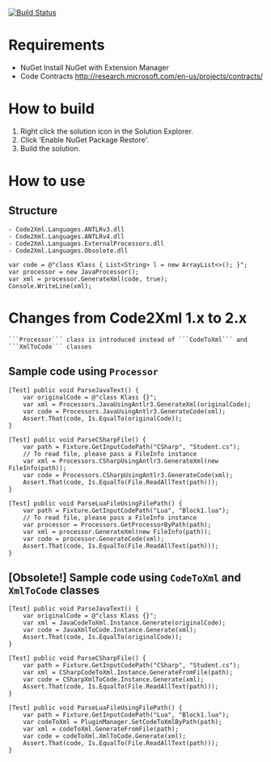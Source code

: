 [![Build Status](https://secure.travis-ci.org/exKAZUu/Code2Xml.png?branch=master)](http://travis-ci.org/exKAZUu/Code2Xml)

# Requirements
* NuGet
Install NuGet with Extension Manager
* Code Contracts
http://research.microsoft.com/en-us/projects/contracts/

# How to build
1. Right click the solution icon in the Solution Explorer.
2. Click 'Enable NuGet Package Restore'.
3. Build the solution.

# How to use
## Structure
	- Code2Xml.Languages.ANTLRv3.dll
	- Code2Xml.Languages.ANTLRv4.dll
	- Code2Xml.Languages.ExternalProcessors.dll
	- Code2Xml.Languages.Obsolete.dll

	var code = @"class Klass { List<String> l = new ArrayList<>(); }";
	var processor = new JavaProcessor();
	var xml = processor.GenerateXml(code, true);
	Console.WriteLine(xml);

# Changes from Code2Xml 1.x to 2.x
	```Processor``` class is introduced instead of ```CodeToXml``` and ```XmlToCode``` classes

## Sample code using ```Processor```
	[Test] public void ParseJavaText() {
		var originalCode = @"class Klass {}";
		var xml = Processors.JavaUsingAntlr3.GenerateXml(originalCode);
		var code = Processors.JavaUsingAntlr3.GenerateCode(xml);
		Assert.That(code, Is.EqualTo(originalCode));
	}

	[Test] public void ParseCSharpFile() {
		var path = Fixture.GetInputCodePath("CSharp", "Student.cs");
		// To read file, please pass a FileInfo instance
		var xml = Processors.CSharpUsingAntlr3.GenerateXml(new FileInfo(path));
		var code = Processors.CSharpUsingAntlr3.GenerateCode(xml);
		Assert.That(code, Is.EqualTo(File.ReadAllText(path)));
	}

	[Test] public void ParseLuaFileUsingFilePath() {
		var path = Fixture.GetInputCodePath("Lua", "Block1.lua");
		// To read file, please pass a FileInfo instance
		var processor = Processors.GetProcessorByPath(path);
		var xml = processor.GenerateXml(new FileInfo(path));
		var code = processor.GenerateCode(xml);
		Assert.That(code, Is.EqualTo(File.ReadAllText(path)));
	}

## [Obsolete!] Sample code using ```CodeToXml``` and ```XmlToCode``` classes
	[Test] public void ParseJavaText() {
		var originalCode = @"class Klass {}";
		var xml = JavaCodeToXml.Instance.Generate(originalCode);
		var code = JavaXmlToCode.Instance.Generate(xml);
		Assert.That(code, Is.EqualTo(originalCode));
	}

	[Test] public void ParseCSharpFile() {
		var path = Fixture.GetInputCodePath("CSharp", "Student.cs");
		var xml = CSharpCodeToXml.Instance.GenerateFromFile(path);
		var code = CSharpXmlToCode.Instance.Generate(xml);
		Assert.That(code, Is.EqualTo(File.ReadAllText(path)));
	}

	[Test] public void ParseLuaFileUsingFilePath() {
		var path = Fixture.GetInputCodePath("Lua", "Block1.lua");
		var codeToXml = PluginManager.GetCodeToXmlByPath(path);
		var xml = codeToXml.GenerateFromFile(path);
		var code = codeToXml.XmlToCode.Generate(xml);
		Assert.That(code, Is.EqualTo(File.ReadAllText(path)));
	}
